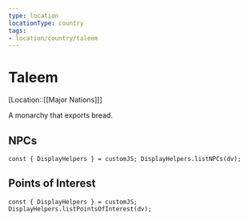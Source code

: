 ```yaml
---
type: location
locationType: country
tags: 
- location/country/taleem
---
```

# Taleem

[Location::[[Major Nations]]]

A monarchy that exports bread. 

## NPCs

```dataviewjs
const { DisplayHelpers } = customJS; DisplayHelpers.listNPCs(dv);
```

## Points of Interest
```dataviewjs
const { DisplayHelpers } = customJS; DisplayHelpers.listPointsOfInterest(dv);
```

